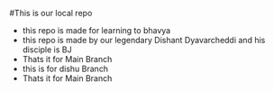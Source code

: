 #This is our local repo 

- this repo is made for learning to bhavya
- this repo is made by our legendary Dishant Dyavarcheddi and his disciple is BJ
- Thats it for Main Branch
- this is for dishu Branch
- Thats it for Main Branch
